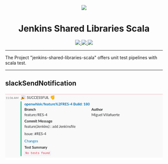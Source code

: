 <p align="center"><img width="200" src="https://raw.githubusercontent.com/mvillafuertem/jenkins-shared-libraries-scala/master/jenkins-icon.svg"/></p>
<h1 align="center">Jenkins Shared Libraries Scala</h1>
<p align="center">
  <a href="https://github.com/scala/scala/releases">
    <img src="https://img.shields.io/badge/scala-2.13.3-red.svg?logo=scala&logoColor=red"/>
  </a>  
  <a href="https://www.oracle.com/technetwork/java/javase/11all-relnotes-5013287.html">
    <img src="https://img.shields.io/badge/jdk-11.0.8-orange.svg?logo=java&logoColor=white"/>
  </a>
  <a href="https://github.com/mvillafuertem/scala/actions?query=workflow%3A%22scalaci%22">
    <img src="https://github.com/mvillafuertem/scala/workflows/scalaci/badge.svg"/>
  </a>
</p> 

****

The Project "jenkins-shared-libraries-scala" offers unit test pipelines with scala test.

****

## slackSendNotification

![doc/slack-notification.png](doc/slack-notification.png)
